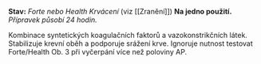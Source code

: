 **Stav:** _Forte nebo Health Krvácení_ (viz [[Zranění]])
**Na jedno použití.** *Přípravek působí 24 hodin.*

Kombinace syntetických koagulačních faktorů a vazokonstrikčních látek. Stabilizuje krevní oběh a podporuje srážení krve. Ignoruje nutnost testovat Forte/Health Ob. 3 při vyčerpání více než poloviny AP.
